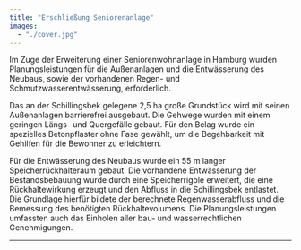 ```yaml
---
title: "Erschließung Seniorenanlage"
images:
  - "./cover.jpg"
---
```


Im Zuge der Erweiterung einer Seniorenwohnanlage in Hamburg wurden
Planungsleistungen für die Außenanlagen und die Entwässerung des
Neubaus, sowie der vorhandenen Regen- und Schmutzwasserentwässerung,
erforderlich.

Das an der Schillingsbek gelegene 2,5 ha große Grundstück wird mit seinen
Außenanlagen barrierefrei ausgebaut. Die Gehwege wurden mit einem
geringen Längs- und Quergefälle gebaut. Für den Belag wurde ein
spezielles Betonpflaster ohne Fase gewählt, um die Begehbarkeit mit
Gehilfen für die Bewohner zu erleichtern.

Für die Entwässerung des
Neubaus wurde ein 55 m langer Speicherrückhalteraum gebaut. Die
vorhandene Entwässerung der Bestandsbebauung wurde durch eine
Speicherrigole erweitert, die eine Rückhaltewirkung erzeugt und den
Abfluss in die Schillingsbek entlastet. Die Grundlage hierfür bildete
der berechnete Regenwasserabfluss und die Bemessung des benötigten
Rückhaltevolumens. Die Planungsleistungen umfassten auch das Einholen
aller bau- und wasserrechtlichen Genehmigungen.

---
